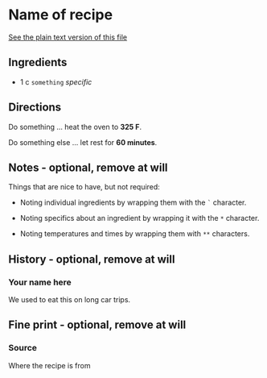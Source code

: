Name of recipe
==

[See the plain text version of this file](https://raw.github.com/straup/recipes/master/recipes/example.md)

Ingredients
--

* 1 c `something` *specific*

Directions
--

Do something ... heat the oven to **325 F**.

Do something else ... let rest for **60 minutes**.

Notes - optional, remove at will
--

Things that are nice to have, but not required:

* Noting individual ingredients by wrapping them with the `` ` `` character.

* Noting specifics about an ingredient by wrapping it with the `*` character.

* Noting temperatures and times by wrapping them with `**` characters.

History - optional, remove at will
--

### Your name here

We used to eat this on long car trips.

Fine print - optional, remove at will
--

### Source

Where the recipe is from
